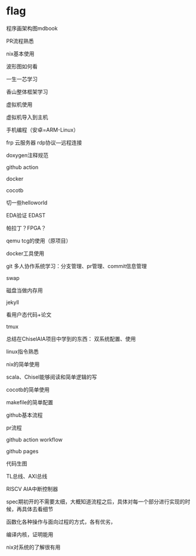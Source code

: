# flag

程序画架构图mdbook

PR流程熟悉

nix基本使用

波形图如何看

一生一芯学习

香山整体框架学习

虚拟机使用

虚拟机导入到主机

手机编程（安卓=ARM-Linux）

frp 云服务器  rdp协议—远程连接

doxygen注释规范

github action

docker

cocotb

切一些helloworld

EDA验证 EDAST

帕拉丁？FPGA？

qemu tcg的使用（原项目）

docker工具使用

git 多人协作系统学习：分支管理、pr管理、commit信息管理

swap 

磁盘当做内存用

jekyll











看用户态代码+论文











tmux















总结在ChiselAIA项目中学到的东西：
双系统配置、使用

linux指令熟悉

nix的简单使用

scala、Chisel能够阅读和简单逻辑的写

cocotb的简单使用

makefile的简单配置

github基本流程

pr流程

github action workflow

github pages

代码生图

TL总线、AXI总线

RISCV AIA中断控制器



spec期初开的不需要太细，大概知道流程之后，具体对每一个部分进行实现的时候，再具体去看细节

函数化各种操作与面向过程的方式，各有优劣，









编译内核，证明能用

nix对系统的了解很有用



















